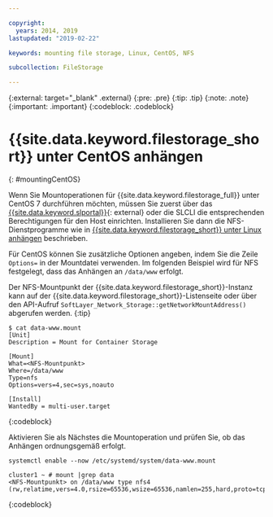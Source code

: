 ```yaml
---

copyright:
  years: 2014, 2019
lastupdated: "2019-02-22"

keywords: mounting file storage, Linux, CentOS, NFS

subcollection: FileStorage

---
```

{:external: target="_blank" .external}
{:pre: .pre}
{:tip: .tip}
{:note: .note}
{:important: .important}
{:codeblock: .codeblock}


# {{site.data.keyword.filestorage_short}} unter CentOS anhängen
{: #mountingCentOS}

Wenn Sie Mountoperationen für {{site.data.keyword.filestorage_full}} unter CentOS 7 durchführen möchten, müssen Sie zuerst über das [{{site.data.keyword.slportal}}](https://control.softlayer.com/){: external} oder die SLCLI die entsprechenden Berechtigungen für den Host einrichten. Installieren Sie dann die NFS-Dienstprogramme wie in [{{site.data.keyword.filestorage_short}} unter Linux anhängen](/docs/infrastructure/FileStorage?topic=FileStorage-mountingLinux) beschrieben. 

Für CentOS können Sie zusätzliche Optionen angeben, indem Sie die Zeile `Options=` in der Mountdatei verwenden. Im folgenden Beispiel wird für NFS festgelegt, dass das Anhängen an `/data/www` erfolgt.

Der NFS-Mountpunkt der {{site.data.keyword.filestorage_short}}-Instanz kann auf der {{site.data.keyword.filestorage_short}}-Listenseite oder über den API-Aufruf `SoftLayer_Network_Storage::getNetworkMountAddress()` abgerufen werden.
{:tip}

```
$ cat data-www.mount
[Unit]
Description = Mount for Container Storage

[Mount]
What=<NFS-Mountpunkt>
Where=/data/www
Type=nfs
Options=vers=4,sec=sys,noauto

[Install]
WantedBy = multi-user.target
```
{:codeblock}

Aktivieren Sie als Nächstes die Mountoperation und prüfen Sie, ob das Anhängen ordnungsgemäß erfolgt.

```
systemctl enable --now /etc/systemd/system/data-www.mount

cluster1 ~ # mount |grep data
<NFS-Mountpunkt> on /data/www type nfs4 (rw,relatime,vers=4.0,rsize=65536,wsize=65536,namlen=255,hard,proto=tcp,port=0,timeo=600,retrans=2,sec=sys,clientaddr=10.81.x.x,local_lock=none,addr=10.1.x.x)
```
{:codeblock}
